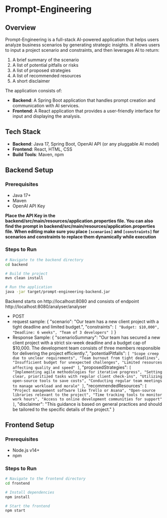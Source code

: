 # Prompt-Engineering

## Overview

Prompt-Engineering is a full-stack AI-powered application that helps users analyze business scenarios by generating strategic insights. It allows users to input a project scenario and constraints, and then leverages AI to return:

1. A brief summary of the scenario  
2. A list of potential pitfalls or risks  
3. A list of proposed strategies  
4. A list of recommended resources  
5. A short disclaimer  

The application consists of:
- **Backend**: A Spring Boot application that handles prompt creation and communication with AI services.
- **Frontend**: A React application that provides a user-friendly interface for input and displaying the analysis.


## Tech Stack

- **Backend**: Java 17, Spring Boot, OpenAI API (or any pluggable AI model)
- **Frontend**: React, HTML, CSS
- **Build Tools**: Maven, npm


## Backend Setup

### Prerequisites
- Java 17+
- Maven
- OpenAI API Key

**Place the API Key in the backend/src/main/resources/application.properties file.
You can also find the prompt in backend/src/main/resources/application.properties file. When editing make sure you place `[scenarios]` and `[constraints]` for scenarios and constraints to replace them dynamically while execution**

### Steps to Run

```bash
# Navigate to the backend directory
cd backend

# Build the project
mvn clean install

# Run the application
java -jar target/prompt-engineering-backend.jar
```
Backend starts on http://localhost:8080 and consists of endpoint http://localhost:8080/analyser/analyser
- POST
- request sample: {
                    "scenario": "Our team has a new client project with a tight deadline and limited budget.",
                    "constraints": `[
                        "Budget: $10,000",
                        "Deadline: 6 weeks",
                        "Team of 3 developers"
                    ]`
                  }
- Response Sample: {
    "scenarioSummary": "Our team has secured a new client project with a strict six-week deadline and a budget cap of $10,000. The development team consists of three                                 members responsible for delivering the project efficiently.",
    "potentialPitfalls": `[
        "Scope creep due to unclear requirements",
        "Team burnout from tight deadlines",
        "Insufficient budget for unexpected challenges",
        "Limited resources affecting quality and speed"
    ]`,
    "proposedStrategies": `[
        "Implementing agile methodologies for iterative progress",
        "Setting clear, prioritized tasks with regular client check-ins",
        "Utilizing open-source tools to save costs",
        "Conducting regular team meetings to manage workload and morale"
    ]`,
    "recommendedResources": `[
        "Project management software like Trello or Asana",
        "Open-source libraries relevant to the project",
        "Time tracking tools to monitor work hours",
        "Access to online development communities for support"
    ]`,
    "disclaimer": "This guidance is based on general practices and should be tailored to the specific details of the project."
}

## Frontend Setup

### Prerequisites
- Node.js v14+
- npm

### Steps to Run

```bash
# Navigate to the frontend directory
cd frontend

# Install dependencies
npm install

# Start the frontend
npm start
```
